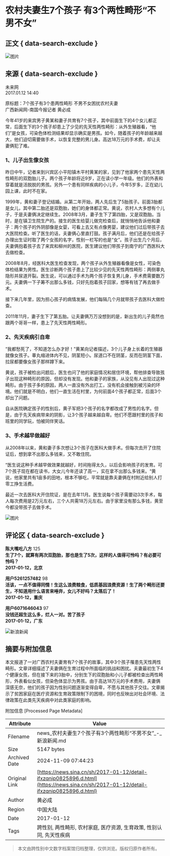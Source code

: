 # 农村夫妻生7个孩子 有3个两性畸形“不男不女”

## 正文 { data-search-exclude }


![图片](https://n.sinaimg.cn/sinacn/20170106/8c5c-fxzkssy0920894.jpg)

## 来源 { data-search-exclude }
未来网  
2017.01.12 14:40  

原标题：7个孩子有3个患两性畸形 不男不女困扰农村夫妻  
广西新闻网-南国今报记者 黄必成

今年41岁的来宾男子黄某和妻子共育有7个孩子，其中前面生下的4个女儿都正常，后面生下的3个孩子却患上了少见的先天性两性畸形：从外生殖器看，“他们”是女孩，可染色体检测结果却显示确实是男孩。如今，随着孩子的年龄越来越大，他们迫切需要做手术，以恢复完整的男儿身。高达18万元的手术费，却让夫妻俩犯了难。

### 1、儿子出生像女孩

昨日中午，记者来到兴宾区小平阳镇木平村黄某的家，见到了他家两个患先天性两性畸形的双胞胎儿子。两个孩子年龄将近9岁，正在读小学一年级。他们的外表和穿着就是活脱脱的男孩。另外一个患有同样疾病的小儿子，今年5岁多，正在幼儿园上课，此时不在家。

1999年，黄和妻子登记结婚。从第二年开始，两人先后生了5胎孩子。前面3胎都是女儿，其中第二胎还是双胞胎，她们的身体都正常。黄说，农村人大多想有个儿子，于是夫妻俩决定继续生。2008年3月，妻子生下了第四胎，又是双胞胎。当时，是在镇卫生院生产的。接生的医生给婴儿做完检查后，就悄悄地告诉他和妻子：两个孩子的外阴部像是女婴，可看上去又有点像男婴，建议他们过后带孩子去大医院检查。听了医生的话，夫妻俩心里直打鼓。孩子满月后，他们还是在给孩子办理出生证时取了两个女孩的名字，性别一栏写的也是“女”。孩子出生几个月后，夫妻俩抱着孩子去了来宾和柳州的医院，医生建议他们带孩子到南宁的广西医科大去做检查。

2008年8月，经医科大医生检查发现，两个孩子从外生殖器看像是女性，可染色体检结果为男性。医生诊断两个孩子患上了比较少见的先天性两性畸形：两侧睾丸隐形并尿道开裂。医生说，可以通过手术为两个孩子恢复男儿身，手术费需要数万元。夫妻俩一下子筹不出那么多钱，只好先抱着孩子回家，想等有钱了再去做手术。

接下来几年里，因为担心孩子的病情发展，他们每隔几个月就带孩子去医科大做检查。

2011年11月，妻子生下了第五胎。让夫妻俩万万没想到的是，新出生的儿子竟然也跟两个哥哥一样，患上了先天性两性畸形。

### 2、先天疾病引自卑

“我都愁死了，不知道怎么办才好！”黄某向记者描述，3个儿子身上长着的生殖器就像女孩子。睾丸缩进体内不见，阴茎短小。尿道口不在阴茎，反而在阴茎下面，拉尿都要像女孩子那样蹲下来。

黄说，孩子被检出问题后，医生也问了他的家庭情况和居住环境，帮他排查导致孩子出现这种畸形的原因，但却没有发现。他和妻子的家族，从没见有人出现过这种畸形。由于孩子多的原因，两人一直没有外出打工，没有机会接触到被污染的环境。他们就是不明白，他们一直生活在村里，为何前面4个孩子都正常，后面3个却出了问题。

自从医院确定孩子的性别后，黄子军把3个孩子的名字都改成了男性的名字。但是，由于先天疾病带来的阴影，让3个孩子越来越自卑。他们不愿跟村里的孩子和班里的同学玩，怕被同伴笑话。

### 3、手术越早做越好

从2008年以来，黄和妻子多次想让3个孩子在医科大做手术。但每次去开了住院证后，想到拿不出那么多钱来，又不敢住院。

“医生说这种手术越早做效果就越好，时间拖得太久，以后会影响孩子的发育。可7个孩子现在都在读书，大女儿今年还读了高一，实在拿不出那么多钱来。“黄说，他家里共有1亩多的田地，根本不够吃，平常就是靠夫妻俩在村附近给别人打零工挣生活费。

最近一次去医科大开住院证，是在去年11月。医生说每个孩子需要动3次手术，每人每次费用是2万元左右，三个人共需18万元左右。由于家里没有那么多钱，黄至今都没带孩子去做手术。

![图片](https://n.sinaimg.cn/default/2fb77759/20151125/320X320.png)

## 评论区 { data-search-exclude }

**陈大嘴吃八方** 125  
**生了7个，就算有两次双胞胎，那也是生了5次，这样的人值得可怜吗？有必要可怜吗？**  
**2017-01-12，北京**

**用户5261257482** 98  
**活该，一点不值得同情！生这么浪费粮食，低质基因浪费资源！生了两个畸形还要生，不知道用什么语言来唾弃，女儿不好吗？太落后了！**  
**2017-01-12，重庆**

**用户6071646043** 97  
**没钱还超生这么多，烂人一对。苦了孩子**  
**2017-01-12，广东**

![新浪新闻](https://n.sinaimg.cn/default/80905340/20200331/sinalogo.png)

## 摘要与附加信息

<!-- tcd_abstract -->
本文报道了一对广西农村夫妻育有7个孩子的故事，其中3个孩子罹患先天性两性畸形。文章详细描述了夫妻俩在生育过程中所面临的挑战和困扰。夫妻最初生下4个健康女孩，但在接下来的3胎中，分别生下的双胞胎和小儿子都被检查出两性畸形，外表看似女孩，但染色体显示为男孩。由于高达18万元的手术费用，夫妻俩深感无奈，他们的孩子因为性别问题逐渐变得自卑，不愿与其他孩子交往。文章揭示了贫困家庭在医疗资源和生育政策限制下的困境，同时也反映出对社会环境、法律政策在此类先天疾病中对此类家庭的影响。
<!-- tcd_abstract_end -->

附加信息 [Processed Page Metadata]

| Attribute       | Value                                  |
|-----------------|----------------------------------------|
| Filename        | news_农村夫妻生7个孩子有3个两性畸形“不男不女”_-_新浪新闻.md                             |
| Size            | 5147 bytes                           |
| Archived Date   | 2024-11-09 07:44:23                             |
| Original Link   | [https://news.sina.cn/sh/2017-01-12/detail-ifxzqnip0825896.d.html](https://news.sina.cn/sh/2017-01-12/detail-ifxzqnip0825896.d.html)                       |
| Author          | 黄必成                               |
| Region          | 中国大陆                               |
| Date            | 2017-01-12                                 |
| Tags            | 跨性别, 两性畸形, 农村家庭, 医疗资源, 生育政策, 性别认同, 先天性疾病                                 |
>
> 本文由跨性别中文数字档案馆归档整理，仅供浏览。版权归原作者所有。
>
